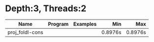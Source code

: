 # Depth:3, Threads:2
Name | Program | Examples | Min | Max
--- | --- | --- | ---: | ---:
proj_foldl-cons |  |  | 0.8976s | 0.8976s
